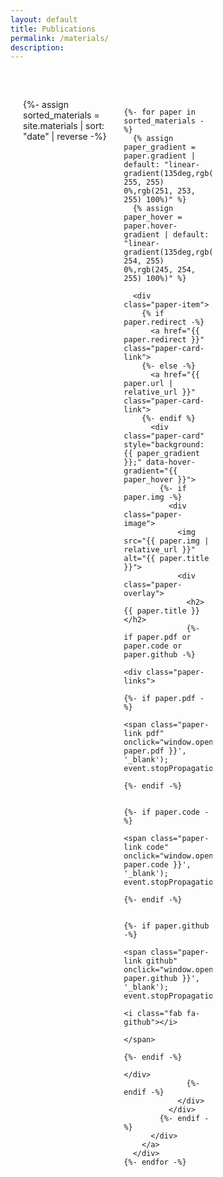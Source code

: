 ```yaml
---
layout: default
title: Publications
permalink: /materials/
description: 
---
```


<div class="publications">
  <div class="paper-grid">
    {%- assign sorted_materials = site.materials | sort: "date" | reverse -%}
    
    {%- for paper in sorted_materials -%}
      {% assign paper_gradient = paper.gradient | default: "linear-gradient(135deg,rgb(255, 255, 255) 0%,rgb(251, 253, 255) 100%)" %}
      {% assign paper_hover = paper.hover-gradient | default: "linear-gradient(135deg,rgb(249, 254, 255) 0%,rgb(245, 254, 255) 100%)" %}
      
      <div class="paper-item">
        {% if paper.redirect -%}
          <a href="{{ paper.redirect }}" class="paper-card-link">
        {%- else -%}
          <a href="{{ paper.url | relative_url }}" class="paper-card-link">
        {%- endif %}
          <div class="paper-card" style="background: {{ paper_gradient }};" data-hover-gradient="{{ paper_hover }}">
            {%- if paper.img -%}
              <div class="paper-image">
                <img src="{{ paper.img | relative_url }}" alt="{{ paper.title }}">
                <div class="paper-overlay">
                  <h2>{{ paper.title }}</h2>
                  {%- if paper.pdf or paper.code or paper.github -%}
                    <div class="paper-links">
                      {%- if paper.pdf -%}
                        <span class="paper-link pdf" onclick="window.open('{{ paper.pdf }}', '_blank'); event.stopPropagation();">PDF</span>
                      {%- endif -%}
                      
                      {%- if paper.code -%}
                        <span class="paper-link code" onclick="window.open('{{ paper.code }}', '_blank'); event.stopPropagation();">Code</span>
                      {%- endif -%}
                      
                      {%- if paper.github -%}
                        <span class="paper-link github" onclick="window.open('{{ paper.github }}', '_blank'); event.stopPropagation();">
                          <i class="fab fa-github"></i>
                        </span>
                      {%- endif -%}
                    </div>
                  {%- endif -%}
                </div>
              </div>
            {%- endif -%}
          </div>
        </a>
      </div>
    {%- endfor -%}
  </div>
</div>

<style>
  .paper-grid {
    display: grid;
    grid-template-columns: repeat(3, 1fr);
    gap: 20px;
    margin-top: 40px;
    background-color: transparent;
    padding: 20px;
    border-radius: 10px;
  }
  
  .paper-item {
    min-height: 200px;
    display: flex;
  }
  
  .paper-card-link {
    display: block;
    width: 100%;
    height: 100%;
    text-decoration: none;
  }
  
  .paper-card {
    border-radius: 10px;
    overflow: hidden;
    box-shadow: none;
    height: 100%;
    width: 100%;
    transition: transform 0.3s ease, box-shadow 0.3s ease;
    position: relative;
    display: flex;
    align-items: center;
    justify-content: center;
    padding: 0;
    background-color: transparent !important;
  }
  
  .paper-card:hover {
    transform: translateY(-5px);
    box-shadow: 0 12px 20px rgba(0,0,0,0.1);
  }
  
  .paper-image {
    width: 100%;
    height: 100%;
    position: relative;
    overflow: visible;
    display: flex;
    align-items: center;
    justify-content: center;
  }
  
  .paper-image img {
    max-width: 100%;
    max-height: 100%;
    object-fit: contain;
    transition: transform 0.5s ease;
    filter: drop-shadow(0 0 5px rgba(0,0,0,0.05));
  }
  
  .paper-card:hover .paper-image img {
    transform: scale(1.05);
  }
  
  .paper-overlay {
    position: absolute;
    bottom: 0;
    left: 0;
    right: 0;
    background: linear-gradient(to top, rgba(240, 251, 255, 0.8) 0%, rgba(173, 216, 230, 0) 100%);
    color: #333;
    padding: 20px;
    opacity: 1;
    transition: opacity 0.3s ease;
    display: flex;
    flex-direction: column;
    justify-content: flex-end;
    height: 100%;
  }
  
  .paper-card:hover .paper-overlay {
    opacity: 1;
  }
  
  .paper-overlay h2 {
    margin: 0 0 10px 0;
    font-size: 1.2rem;
    background-color: rgba(255, 255, 255, 0.9);
    padding:10px;
    border-radius: 20px;
  }
  
  .paper-links {
    display: flex;
    gap: 10px;
    margin-top: 10px;
  }
  
  .paper-link {
    background: rgba(41, 128, 185, 0.2);
    color: #333;
    padding: 5px 10px;
    border-radius: 20px;
    font-size: 0.8rem;
    backdrop-filter: blur(5px);
    transition: background 0.3s;
    cursor: pointer;
  }
  
  .paper-link:hover {
    background: rgba(41, 128, 185, 0.4);
  }
</style>

<script>
  document.addEventListener('DOMContentLoaded', function() {
    const container = document.querySelector('.paper-grid');
    const items = Array.from(container.querySelectorAll('.paper-item'));
    
    // Apply subtle rotation for visual interest
    items.forEach((item) => {
      const randomAngle = (Math.random() * 2 - 1) + 'deg';
      const card = item.querySelector('.paper-card');
      
      if (card) {
        card.style.transform = `rotate(${randomAngle})`;
        
        card.addEventListener('mouseenter', () => {
          card.style.transform = 'translateY(-5px) rotate(0deg)';
        });
        
        card.addEventListener('mouseleave', () => {
          card.style.transform = `rotate(${randomAngle})`;
        });
      }
    });
  });
</script>
  